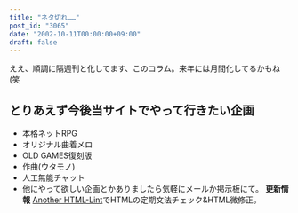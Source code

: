 ```yaml
---
title: "ネタ切れ……"
post_id: "3065"
date: "2002-10-11T00:00:00+09:00"
draft: false
---
```



ええ、順調に隔週刊と化してます、このコラム。来年には月間化してるかもね(笑
## とりあえず今後当サイトでやって行きたい企画


  * 本格ネットRPG
  * オリジナル曲着メロ
  * OLD GAMES復刻版
  * 作曲(ウタモノ)
  * 人工無能チャット
  * 他にやって欲しい企画とかありましたら気軽にメールか掲示板にて。
**更新情報** [Another HTML-Lint](http://www.htmllint.net/html-lint/)でHTMLの定期文法チェック&HTML微修正。
